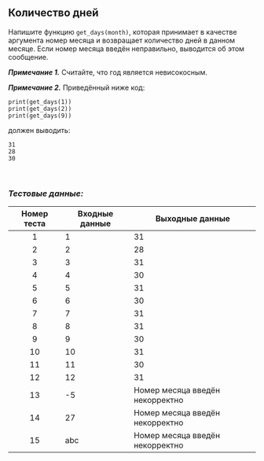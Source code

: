 ## Количество дней

Напишите функцию <code>get_days(month)</code>, которая принимает в качестве аргумента номер месяца и возвращает количество дней в данном месяце.
Если номер месяца введён неправильно, выводится об этом сообщение.

***Примечание 1.*** Считайте, что год является невисокосным.

***Примечание 2.*** Приведённый ниже код:

<pre><code>print(get_days(1))
print(get_days(2))
print(get_days(9))
</code></pre>

должен выводить:

<pre><code>31
28
30
</code></pre>

<br>

### *Тестовые данные:*

| Номер теста | Входные данные | Выходные данные                 |
|:-----------:|----------------|---------------------------------|
|      1      | 1              | 31                              |
|      2      | 2              | 28                              |
|      3      | 3              | 31                              |
|      4      | 4              | 30                              |
|      5      | 5              | 31                              |
|      6      | 6              | 30                              |
|      7      | 7              | 31                              |
|      8      | 8              | 31                              |
|      9      | 9              | 30                              |
|     10      | 10             | 31                              |
|     11      | 11             | 30                              |
|     12      | 12             | 31                              |
|     13      | -5             | Номер месяца введён некорректно |
|     14      | 27             | Номер месяца введён некорректно |
|     15      | abc            | Номер месяца введён некорректно |